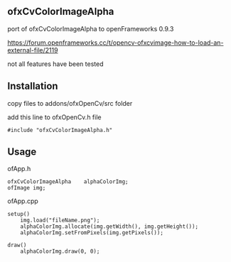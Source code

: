 ## ofxCvColorImageAlpha

port of ofxCvColorImageAlpha to openFrameworks 0.9.3

https://forum.openframeworks.cc/t/opencv-ofxcvimage-how-to-load-an-external-file/2119

not all features have been tested

## Installation
copy files to addons/ofxOpenCv/src folder

add this line to ofxOpenCv.h file
```
#include "ofxCvColorImageAlpha.h"
```
## Usage
ofApp.h
```
ofxCvColorImageAlpha	alphaColorImg;
ofImage img;
```
ofApp.cpp
```
setup()
	img.load("fileName.png");
	alphaColorImg.allocate(img.getWidth(), img.getHeight());
	alphaColorImg.setFromPixels(img.getPixels());
	
draw()
	alphaColorImg.draw(0, 0);
```







